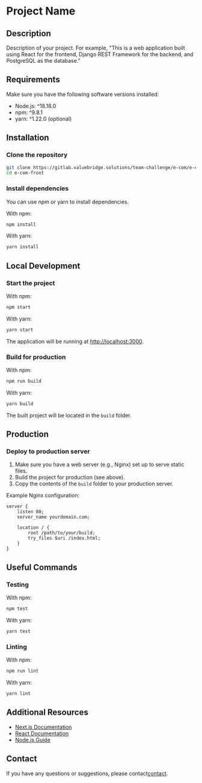 
# Project Name

## Description

Description of your project. For example, "This is a web application built using React for the frontend, Django REST Framework for the backend, and PostgreSQL as the database."

## Requirements

Make sure you have the following software versions installed:

- Node.js: ^18.18.0
- npm: ^9.8.1
- yarn: ^1.22.0 (optional)

## Installation

### Clone the repository

```bash
git clone https://gitlab.valuebridge.solutions/team-challenge/e-com/e-com-front.git
cd e-com-front
```

### Install dependencies

You can use npm or yarn to install dependencies.

With npm:
```bash
npm install
```

With yarn:
```bash
yarn install
```

## Local Development

### Start the project

With npm:
```bash
npm start
```

With yarn:
```bash
yarn start
```

The application will be running at [http://localhost:3000](http://localhost:3000).

### Build for production

With npm:
```bash
npm run build
```

With yarn:
```bash
yarn build
```

The built project will be located in the `build` folder.

## Production

### Deploy to production server

1. Make sure you have a web server (e.g., Nginx) set up to serve static files.
2. Build the project for production (see above).
3. Copy the contents of the `build` folder to your production server.

Example Nginx configuration:
```nginx
server {
    listen 80;
    server_name yourdomain.com;

    location / {
        root /path/to/your/build;
        try_files $uri /index.html;
    }
}
```

## Useful Commands

### Testing

With npm:
```bash
npm test
```

With yarn:
```bash
yarn test
```

### Linting

With npm:
```bash
npm run lint
```

With yarn:
```bash
yarn lint
```

## Additional Resources

- [Next.js Documentation](https://nextjs.org/docs)
- [React Documentation](https://reactjs.org/docs/getting-started.html)
- [Node.js Guide](https://nodejs.org/en/docs/)

## Contact

If you have any questions or suggestions, please contact[contact](alex.sanders@ukr.net).
